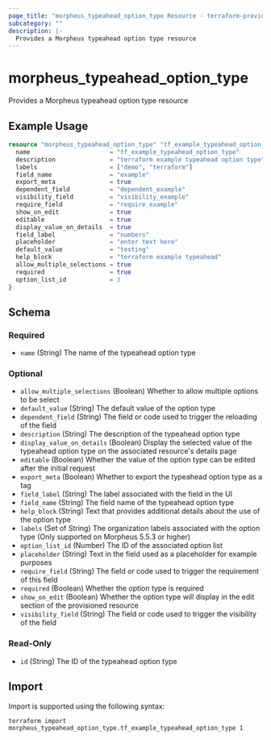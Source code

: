 ```yaml
---
page_title: "morpheus_typeahead_option_type Resource - terraform-provider-morpheus"
subcategory: ""
description: |-
  Provides a Morpheus typeahead option type resource
---
```


# morpheus_typeahead_option_type

Provides a Morpheus typeahead option type resource

## Example Usage

```terraform
resource "morpheus_typeahead_option_type" "tf_example_typeahead_option_type" {
  name                      = "tf_example_typeahead_option_type"
  description               = "terraform example typeahead option type"
  labels                    = ["demo", "terraform"]
  field_name                = "example"
  export_meta               = true
  dependent_field           = "dependent_example"
  visibility_field          = "visibility_example"
  require_field             = "require_example"
  show_on_edit              = true
  editable                  = true
  display_value_on_details  = true
  field_label               = "numbers"
  placeholder               = "enter text here"
  default_value             = "testing"
  help_block                = "terraform example typeahead"
  allow_multiple_selections = true
  required                  = true
  option_list_id            = 3
}
```

<!-- schema generated by tfplugindocs -->
## Schema

### Required

- `name` (String) The name of the typeahead option type

### Optional

- `allow_multiple_selections` (Boolean) Whether to allow multiple options to be select
- `default_value` (String) The default value of the option type
- `dependent_field` (String) The field or code used to trigger the reloading of the field
- `description` (String) The description of the typeahead option type
- `display_value_on_details` (Boolean) Display the selected value of the typeahead option type on the associated resource's details page
- `editable` (Boolean) Whether the value of the option type can be edited after the initial request
- `export_meta` (Boolean) Whether to export the typeahead option type as a tag
- `field_label` (String) The label associated with the field in the UI
- `field_name` (String) The field name of the typeahead option type
- `help_block` (String) Text that provides additional details about the use of the option type
- `labels` (Set of String) The organization labels associated with the option type (Only supported on Morpheus 5.5.3 or higher)
- `option_list_id` (Number) The ID of the associated option list
- `placeholder` (String) Text in the field used as a placeholder for example purposes
- `require_field` (String) The field or code used to trigger the requirement of this field
- `required` (Boolean) Whether the option type is required
- `show_on_edit` (Boolean) Whether the option type will display in the edit section of the provisioned resource
- `visibility_field` (String) The field or code used to trigger the visibility of the field

### Read-Only

- `id` (String) The ID of the typeahead option type

## Import

Import is supported using the following syntax:

```shell
terraform import morpheus_typeahead_option_type.tf_example_typeahead_option_type 1
```

